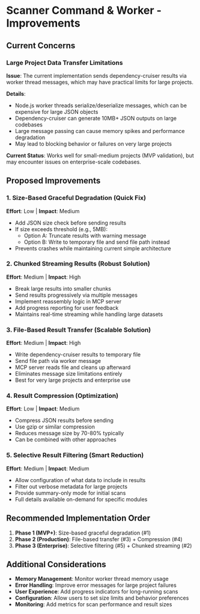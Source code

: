 # Scanner Command & Worker - Improvements

## Current Concerns

### Large Project Data Transfer Limitations

**Issue**: The current implementation sends dependency-cruiser results via worker thread messages, which may have practical limits for large projects.

**Details**:
- Node.js worker threads serialize/deserialize messages, which can be expensive for large JSON objects
- Dependency-cruiser can generate 10MB+ JSON outputs on large codebases
- Large message passing can cause memory spikes and performance degradation
- May lead to blocking behavior or failures on very large projects

**Current Status**: Works well for small-medium projects (MVP validation), but may encounter issues on enterprise-scale codebases.

## Proposed Improvements

### 1. Size-Based Graceful Degradation (Quick Fix)
**Effort**: Low | **Impact**: Medium

- Add JSON size check before sending results
- If size exceeds threshold (e.g., 5MB):
  - Option A: Truncate results with warning message
  - Option B: Write to temporary file and send file path instead
- Prevents crashes while maintaining current simple architecture

### 2. Chunked Streaming Results (Robust Solution)
**Effort**: Medium | **Impact**: High

- Break large results into smaller chunks
- Send results progressively via multiple messages
- Implement reassembly logic in MCP server
- Add progress reporting for user feedback
- Maintains real-time streaming while handling large datasets

### 3. File-Based Result Transfer (Scalable Solution)
**Effort**: Medium | **Impact**: High

- Write dependency-cruiser results to temporary file
- Send file path via worker message
- MCP server reads file and cleans up afterward
- Eliminates message size limitations entirely
- Best for very large projects and enterprise use

### 4. Result Compression (Optimization)
**Effort**: Low | **Impact**: Medium

- Compress JSON results before sending
- Use gzip or similar compression
- Reduces message size by 70-80% typically
- Can be combined with other approaches

### 5. Selective Result Filtering (Smart Reduction)
**Effort**: Medium | **Impact**: Medium

- Allow configuration of what data to include in results
- Filter out verbose metadata for large projects
- Provide summary-only mode for initial scans
- Full details available on-demand for specific modules

## Recommended Implementation Order

1. **Phase 1 (MVP+)**: Size-based graceful degradation (#1)
2. **Phase 2 (Production)**: File-based transfer (#3) + Compression (#4)
3. **Phase 3 (Enterprise)**: Selective filtering (#5) + Chunked streaming (#2)

## Additional Considerations

- **Memory Management**: Monitor worker thread memory usage
- **Error Handling**: Improve error messages for large project failures
- **User Experience**: Add progress indicators for long-running scans
- **Configuration**: Allow users to set size limits and behavior preferences
- **Monitoring**: Add metrics for scan performance and result sizes